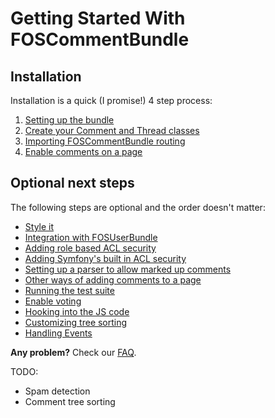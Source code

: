 Getting Started With FOSCommentBundle
=====================================

## Installation

Installation is a quick (I promise!) 4 step process:

1. [Setting up the bundle](1-setting_up_the_bundle.md)
2. [Create your Comment and Thread classes](2-create_your_comment_and_thread_classes.md)
3. [Importing FOSCommentBundle routing](3-importing_foscommentbundle_routing.md)
4. [Enable comments on a page](4-enable_comments_on_a_page.md)

## Optional next steps

The following steps are optional and the order doesn't matter:

- [Style it](5-style_it.md)
- [Integration with FOSUserBundle](6-integration_with_fosuserbundle.md)
- [Adding role based ACL security](7-adding_role_based_acl_security.md)
- [Adding Symfony's built in ACL security](8-adding_symfony2s_builtin_acl_security.md)
- [Setting up a parser to allow marked up comments](9-using_a_markup_parser.md)
- [Other ways of adding comments to a page](10-other_ways_of_adding_comments_to_a_page.md)
- [Running the test suite](11-running_the_test_suite.md)
- [Enable voting](12-enable_voting.md)
- [Hooking into the JS code](13-hooking_into_the_js_code.md)
- [Customizing tree sorting](14-customizing_tree_sorting.md)
- [Handling Events](15-events.md)

**Any problem?** Check our [FAQ](99-faq.md).

TODO:
- Spam detection
- Comment tree sorting
